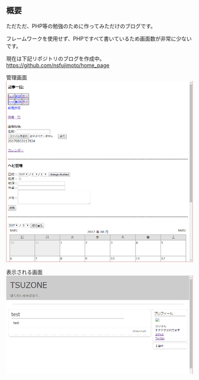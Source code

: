 ## 概要

ただただ、PHP等の勉強のために作ってみただけのブログです。

フレームワークを使用せず、PHPですべて書いているため画面数が非常に少ないです。

現在は下記リポジトリのブログを作成中。
https://github.com/nsfujimoto/home_page

管理画面
![controll](_picture/control_screen.png)

表示される画面
![top](_picture/top.png)